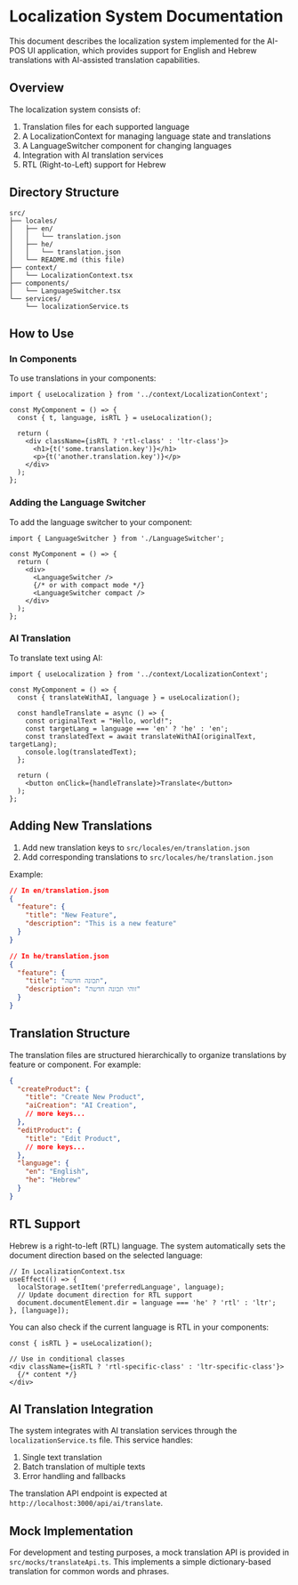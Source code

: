 # Localization System Documentation

This document describes the localization system implemented for the AI-POS UI application, which provides support for English and Hebrew translations with AI-assisted translation capabilities.

## Overview

The localization system consists of:

1. Translation files for each supported language
2. A LocalizationContext for managing language state and translations
3. A LanguageSwitcher component for changing languages
4. Integration with AI translation services
5. RTL (Right-to-Left) support for Hebrew

## Directory Structure

```
src/
├── locales/
│   ├── en/
│   │   └── translation.json
│   ├── he/
│   │   └── translation.json
│   └── README.md (this file)
├── context/
│   └── LocalizationContext.tsx
├── components/
│   └── LanguageSwitcher.tsx
└── services/
    └── localizationService.ts
```

## How to Use

### In Components

To use translations in your components:

```tsx
import { useLocalization } from '../context/LocalizationContext';

const MyComponent = () => {
  const { t, language, isRTL } = useLocalization();
  
  return (
    <div className={isRTL ? 'rtl-class' : 'ltr-class'}>
      <h1>{t('some.translation.key')}</h1>
      <p>{t('another.translation.key')}</p>
    </div>
  );
};
```

### Adding the Language Switcher

To add the language switcher to your component:

```tsx
import { LanguageSwitcher } from './LanguageSwitcher';

const MyComponent = () => {
  return (
    <div>
      <LanguageSwitcher />
      {/* or with compact mode */}
      <LanguageSwitcher compact />
    </div>
  );
};
```

### AI Translation

To translate text using AI:

```tsx
import { useLocalization } from '../context/LocalizationContext';

const MyComponent = () => {
  const { translateWithAI, language } = useLocalization();
  
  const handleTranslate = async () => {
    const originalText = "Hello, world!";
    const targetLang = language === 'en' ? 'he' : 'en';
    const translatedText = await translateWithAI(originalText, targetLang);
    console.log(translatedText);
  };
  
  return (
    <button onClick={handleTranslate}>Translate</button>
  );
};
```

## Adding New Translations

1. Add new translation keys to `src/locales/en/translation.json`
2. Add corresponding translations to `src/locales/he/translation.json`

Example:

```json
// In en/translation.json
{
  "feature": {
    "title": "New Feature",
    "description": "This is a new feature"
  }
}

// In he/translation.json
{
  "feature": {
    "title": "תכונה חדשה",
    "description": "זוהי תכונה חדשה"
  }
}
```

## Translation Structure

The translation files are structured hierarchically to organize translations by feature or component. For example:

```json
{
  "createProduct": {
    "title": "Create New Product",
    "aiCreation": "AI Creation",
    // more keys...
  },
  "editProduct": {
    "title": "Edit Product",
    // more keys...
  },
  "language": {
    "en": "English",
    "he": "Hebrew"
  }
}
```

## RTL Support

Hebrew is a right-to-left (RTL) language. The system automatically sets the document direction based on the selected language:

```tsx
// In LocalizationContext.tsx
useEffect(() => {
  localStorage.setItem('preferredLanguage', language);
  // Update document direction for RTL support
  document.documentElement.dir = language === 'he' ? 'rtl' : 'ltr';
}, [language]);
```

You can also check if the current language is RTL in your components:

```tsx
const { isRTL } = useLocalization();

// Use in conditional classes
<div className={isRTL ? 'rtl-specific-class' : 'ltr-specific-class'}>
  {/* content */}
</div>
```

## AI Translation Integration

The system integrates with AI translation services through the `localizationService.ts` file. This service handles:

1. Single text translation
2. Batch translation of multiple texts
3. Error handling and fallbacks

The translation API endpoint is expected at `http://localhost:3000/api/ai/translate`.

## Mock Implementation

For development and testing purposes, a mock translation API is provided in `src/mocks/translateApi.ts`. This implements a simple dictionary-based translation for common words and phrases.

